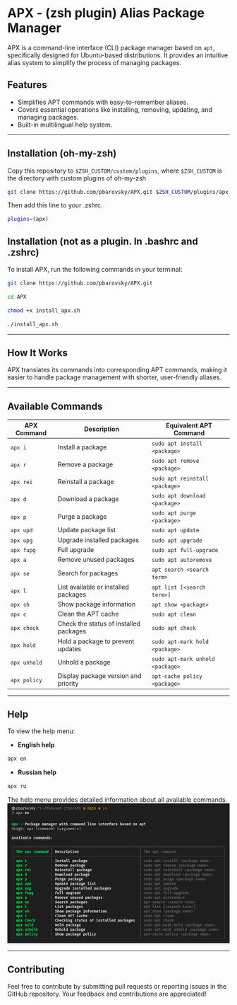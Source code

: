# APX - (zsh plugin) Alias Package Manager 

APX is a command-line interface (CLI) package manager based on `apt`, specifically designed for Ubuntu-based distributions. It provides an intuitive alias system to simplify the process of managing packages.

## Features
- Simplifies APT commands with easy-to-remember aliases.
- Covers essential operations like installing, removing, updating, and managing packages.
- Built-in multilingual help system.

---

## Installation (oh-my-zsh)
Copy this repository to `$ZSH_CUSTOM/custom/plugins`, where `$ZSH_CUSTOM` is the directory with custom plugins of oh-my-zsh

```bash
git clone https://github.com/pbarovsky/APX.git $ZSH_CUSTOM/plugins/apx
```

Then add this line to your .zshrc.

```bash
plugins=(apx)
```

## Installation (not as a plugin. In .bashrc and .zshrc)
To install APX, run the following commands in your terminal:

```bash
git clone https://github.com/pbarovsky/APX.git
```

```bash
cd APX
```

```bash
chmod +x install_apx.sh
```

```bash
./install_apx.sh
```

---

## How It Works

APX translates its commands into corresponding APT commands, making it easier to handle package management with shorter, user-friendly aliases.

---

## Available Commands

| APX Command   | Description                               | Equivalent APT Command                  |
|---------------|-------------------------------------------|------------------------------------------|
| `apx i`       | Install a package                        | `sudo apt install <package>`            |
| `apx r`       | Remove a package                         | `sudo apt remove <package>`             |
| `apx rei`     | Reinstall a package                      | `sudo apt reinstall <package>`          |
| `apx d`       | Download a package                       | `sudo apt download <package>`           |
| `apx p`       | Purge a package                          | `sudo apt purge <package>`              |
| `apx upd`     | Update package list                      | `sudo apt update`                       |
| `apx upg`     | Upgrade installed packages               | `sudo apt upgrade`                      |
| `apx fupg`    | Full upgrade                             | `sudo apt full-upgrade`                 |
| `apx a`       | Remove unused packages                   | `sudo apt autoremove`                   |
| `apx se`      | Search for packages                      | `apt search <search term>`              |
| `apx l`       | List available or installed packages      | `apt list [<search term>]`              |
| `apx sh`      | Show package information                 | `apt show <package>`                    |
| `apx c`       | Clean the APT cache                      | `sudo apt clean`                        |
| `apx check`   | Check the status of installed packages   | `sudo apt check`                        |
| `apx hold`    | Hold a package to prevent updates        | `sudo apt-mark hold <package>`          |
| `apx unhold`  | Unhold a package                         | `sudo apt-mark unhold <package>`        |
| `apx policy`  | Display package version and priority     | `apt-cache policy <package>`            |

---

## Help
To view the help menu:

- **English help**

```bash
apx en
```

- **Russian help**

```bash
apx ru
```

The help menu provides detailed information about all available commands.
![Installing Packages](./images/pic_1.png)

---

## Contributing
Feel free to contribute by submitting pull requests or reporting issues in the GitHub repository. Your feedback and contributions are appreciated!